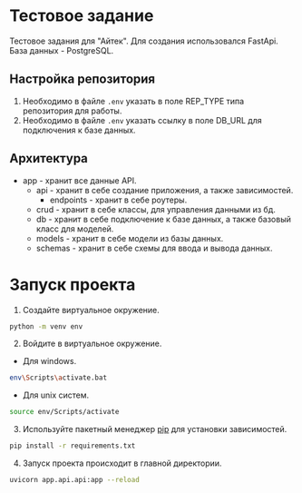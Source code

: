 # Тестовое задание

Тестовое задания для "Айтек". 
Для создания использовался FastApi. База данных - PostgreSQL.

## Настройка репозитория

1. Необходимо в файле `.env` указать в поле REP_TYPE типа репозитория для работы.
2. Необходимо в файле `.env` указать ссылку в поле DB_URL для подключения к базе данных.

## Архитектура

- app - хранит все данные API.
    - api - хранит в себе создание приложения, а также зависимостей.
      - endpoints - хранит в себе роутеры.
    - crud - хранит в себе классы, для управления данными из бд.
    - db - хранит в себе подключение к базе данных, а также базовый класс для моделей.
    - models - хранит в себе модели из базы данных.
    - schemas - хранит в себе схемы для ввода и вывода данных.

# Запуск проекта

1. Создайте виртуальное окружение.
```bash
python -m venv env
```
2. Войдите в виртуальное окружение.
- Для windows.
```bash
env\Scripts\activate.bat
```
- Для unix систем.
```bash
source env/Scripts/activate
```
3. Используйте пакетный менеджер [pip](https://pypi.org/project/pip/) для установки зависимостей.
```bash
pip install -r requirements.txt
```
4. Запуск проекта происходит в главной директории.
```bash
uvicorn app.api.api:app --reload
```